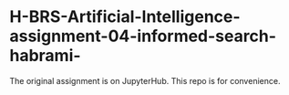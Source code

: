 # H-BRS-Artificial-Intelligence-assignment-04-informed-search-habrami-
The original assignment is on JupyterHub. This repo is for convenience.

